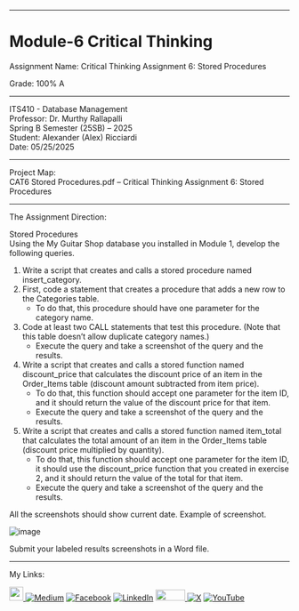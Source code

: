 ﻿-----------------------------------------------------------------------------------------------------------------------------
# Module-6 Critical Thinking 
Assignment Name: Critical Thinking Assignment 6: Stored Procedures

Grade: 100% A

-----------------------------------------------------------------------------------------------------------------------------

ITS410 - Database Management  
Professor: Dr. Murthy Rallapalli  
Spring B Semester (25SB) – 2025  
Student: Alexander (Alex) Ricciardi  
Date: 05/25/2025  

-----------------------------------------------------------------------------------------------------------------------------

Project Map:   
CAT6 Stored Procedures.pdf – Critical Thinking Assignment 6: Stored Procedures 

-----------------------------------------------------------------------------------------------------------------------------

The Assignment Direction:    

Stored Procedures  
Using the My Guitar Shop database you installed in Module 1, develop the following queries.
1. Write a script that creates and calls a stored procedure named insert_category.
2. First, code a statement that creates a procedure that adds a new row to the Categories table. 
   - To do that, this procedure should have one parameter for the category name.
3. Code at least two CALL statements that test this procedure. (Note that this table doesn’t allow duplicate category names.) 
   - Execute the query and take a screenshot of the query and the results.
4. Write a script that creates and calls a stored function named discount_price that calculates the discount price of an item in the Order_Items table (discount amount subtracted from item price). 
   - To do that, this function should accept one parameter for the item ID, and it should return the value of the discount price for that item. 
   - Execute the query and take a screenshot of the query and the results.
5. Write a script that creates and calls a stored function named item_total that calculates the total amount of an item in the Order_Items table (discount price multiplied by quantity).
   - To do that, this function should accept one parameter for the item ID, it should use the discount_price function that you created in exercise 2, and it should return the value of the total for that item. 
   - Execute the query and take a screenshot of the query and the results.

All the screenshots should show current date. Example of screenshot.

![image](https://github.com/user-attachments/assets/9320fa7f-3d63-4faf-905b-bbef5cf34c4e)

Submit your labeled results screenshots in a Word file.  

-----------------------------------------------------------------------------------------------------------------------------

My Links:   

<span><a href="https://www.alexomegapy.com" target="_blank"><img width="25" height="25" src="https://github.com/user-attachments/assets/a8e0ea66-5d8f-43b3-8fff-2c3d74d57f53"></span>    [![Medium](https://img.shields.io/badge/Medium-12100E?style=for-the-badge&logo=medium&logoColor=whit)](https://medium.com/@alex.omegapy)    [![Facebook](https://img.shields.io/badge/Facebook-%231877F2.svg?logo=Facebook&logoColor=white)](https://www.facebook.com/profile.php?id=100089638857137)    [![LinkedIn](https://img.shields.io/badge/LinkedIn-%230077B5.svg?logo=linkedin&logoColor=white)](https://linkedin.com/in/alex-ricciardi)    <span><a href="https://www.threads.net/@alexomegapy?hl=en" target="_blank"><img width="53" height="20" src="https://github.com/user-attachments/assets/58c9e833-4501-42e4-b4fe-39ffafba99b2"></span>    [![X](https://img.shields.io/badge/X-black.svg?logo=X&logoColor=white)](https://x.com/AlexOmegapy)    [![YouTube](https://img.shields.io/badge/YouTube-%23FF0000.svg?logo=YouTube&logoColor=white)](https://www.youtube.com/channel/UC4rMaQ7sqywMZkfS1xGh2AA) 


